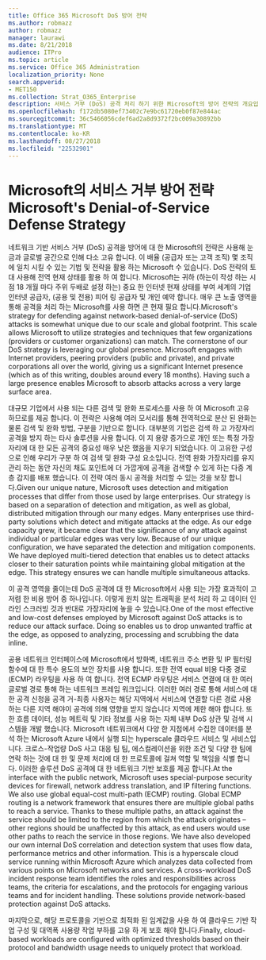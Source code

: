 ```yaml
---
title: Office 365 Microsoft DoS 방어 전략
ms.author: robmazz
author: robmazz
manager: laurawi
ms.date: 8/21/2018
audience: ITPro
ms.topic: article
ms.service: Office 365 Administration
localization_priority: None
search.appverid:
- MET150
ms.collection: Strat_O365_Enterprise
description: 서비스 거부 (DoS) 공격 처리 하기 위한 Microsoft의 방어 전략의 개요입니다.
ms.openlocfilehash: f172db5080ef73402c7e9bc61720eb0f87e844ac
ms.sourcegitcommit: 36c5466056cdef6ad2a8d9372f2bc009a30892bb
ms.translationtype: MT
ms.contentlocale: ko-KR
ms.lasthandoff: 08/27/2018
ms.locfileid: "22532901"
---
```

# <a name="microsofts-denial-of-service-defense-strategy"></a><span data-ttu-id="ef39d-103">Microsoft의 서비스 거부 방어 전략</span><span class="sxs-lookup"><span data-stu-id="ef39d-103">Microsoft's Denial-of-Service Defense Strategy</span></span>

<span data-ttu-id="ef39d-p101">네트워크 기반 서비스 거부 (DoS) 공격을 방어에 대 한 Microsoft의 전략은 사용해 눈금과 글로벌 공간으로 인해 다소 고유 합니다. 이 배율 (공급자 또는 고객 조직) 몇 조직에 일치 시킬 수 있는 기법 및 전략을 활용 하는 Microsoft 수 있습니다. DoS 전략의 토대 사용해 전역 현재 상태를 활용 하 여 합니다. Microsoft는 귀하 (하는이 작성 하는 시점 18 개월 마다 주위 두배로 설정 하는) 중요 한 인터넷 현재 상태를 부여 세계의 기업 인터넷 공급자, (공용 및 전용) 피어 링 공급자 및 개인 예약 합니다. 매우 큰 노출 영역을 통해 공격을 처리 하는 Microsoft를 사용 하면 큰 현재 필요 합니다.</span><span class="sxs-lookup"><span data-stu-id="ef39d-p101">Microsoft's strategy for defending against network-based denial-of-service (DoS) attacks is somewhat unique due to our scale and global footprint. This scale allows Microsoft to utilize strategies and techniques that few organizations (providers or customer organizations) can match. The cornerstone of our DoS strategy is leveraging our global presence. Microsoft engages with Internet providers, peering providers (public and private), and private corporations all over the world, giving us a significant Internet presence (which as of this writing, doubles around every 18 months). Having such a large presence enables Microsoft to absorb attacks across a very large surface area.</span></span>

<span data-ttu-id="ef39d-p102">대규모 기업에서 사용 되는 다른 검색 및 완화 프로세스를 사용 하 여 Microsoft 고유 하므로를 제공 합니다. 이 전략은 사용해 여러 모서리를 통해 전역적으로 분산 된 완화는 물론 검색 및 완화 방법, 구분을 기반으로 합니다. 대부분의 기업은 검색 하 고 가장자리 공격을 방지 하는 타사 솔루션을 사용 합니다. 이 지 용량 증가으로 개인 또는 특정 가장자리에 대 한 모든 공격의 중요성 매우 낮은 했음을 지우기 되었습니다. 이 고유한 구성으로 인해 우리가 구분 하 여 검색 및 완화 구성 요소입니다. 전역 완화 가장자리를 유지 관리 하는 동안 자신의 채도 포인트에 더 가깝게에 공격을 검색할 수 있게 하는 다중 계층 감지를 배포 했습니다. 이 전략 여러 동시 공격을 처리할 수 있는 것을 보장 합니다.</span><span class="sxs-lookup"><span data-stu-id="ef39d-p102">Given our unique nature, Microsoft uses detection and mitigation processes that differ from those used by large enterprises. Our strategy is based on a separation of detection and mitigation, as well as global, distributed mitigation through our many edges. Many enterprises use third-party solutions which detect and mitigate attacks at the edge. As our edge capacity grew, it became clear that the significance of any attack against individual or particular edges was very low. Because of our unique configuration, we have separated the detection and mitigation components. We have deployed multi-tiered detection that enables us to detect attacks closer to their saturation points while maintaining global mitigation at the edge. This strategy ensures we can handle multiple simultaneous attacks.</span></span>

<span data-ttu-id="ef39d-p103">이 공격 영역을 줄이는데 DoS 공격에 대 한 Microsoft에서 사용 되는 가장 효과적이 고 저렴 한 비용 방어 중 하나입니다. 이렇게 원치 않는 트래픽을 분석 처리 하 고 데이터 인라인 스크러빙 것과 반대로 가장자리에 놓을 수 있습니다.</span><span class="sxs-lookup"><span data-stu-id="ef39d-p103">One of the most effective and low-cost defenses employed by Microsoft against DoS attacks is to reduce our attack surface. Doing so enables us to drop unwanted traffic at the edge, as opposed to analyzing, processing and scrubbing the data inline.</span></span>

<span data-ttu-id="ef39d-p104">공용 네트워크 인터페이스에 Microsoft에서 방화벽, 네트워크 주소 변환 및 IP 필터링 함수에 대 한 특수 용도의 보안 장치를 사용 합니다. 또한 전역 equal 비용 다중 경로 (ECMP) 라우팅을 사용 하 여 합니다. 전역 ECMP 라우팅은 서비스 연결에 대 한 여러 글로벌 경로 통해 하는 네트워크 프레임 워크입니다. 이러한 여러 경로 통해 서비스에 대 한 공격 신청을 공격 거-최종 사용자는 해당 지역에서 서비스에 연결할 다른 경로 사용 하는 다른 지역 해야이 공격에 의해 영향을 받지 않습니다 지역에 제한 해야 합니다. 또한 흐름 데이터, 성능 메트릭 및 기타 정보를 사용 하는 자체 내부 DoS 상관 및 검색 시스템을 개발 했습니다. Microsoft 네트워크에서 다양 한 지점에서 수집한 데이터를 분석 하는 Microsoft Azure 내에서 실행 되는 hyperscale 클라우드 서비스 및 서비스입니다. 크로스-작업량 DoS 사고 대응 팀 팀, 에스컬레이션을 위한 조건 및 다양 한 팀에 연락 하는 것에 대 한 및 문제 처리에 대 한 프로토콜에 걸쳐 역할 및 책임을 식별 합니다. 이러한 솔루션 DoS 공격에 대 한 네트워크 기반 보호를 제공 합니다.</span><span class="sxs-lookup"><span data-stu-id="ef39d-p104">At the interface with the public network, Microsoft uses special-purpose security devices for firewall, network address translation, and IP filtering functions. We also use global equal-cost multi-path (ECMP) routing. Global ECMP routing is a network framework that ensures there are multiple global paths to reach a service. Thanks to these multiple paths, an attack against the service should be limited to the region from which the attack originates – other regions should be unaffected by this attack, as end users would use other paths to reach the service in those regions. We have also developed our own internal DoS correlation and detection system that uses flow data, performance metrics and other information. This is a hyperscale cloud service running within Microsoft Azure which analyzes data collected from various points on Microsoft networks and services. A cross-workload DoS incident response team identifies the roles and responsibilities across teams, the criteria for escalations, and the protocols for engaging various teams and for incident handling. These solutions provide network-based protection against DoS attacks.</span></span>

<span data-ttu-id="ef39d-126">마지막으로, 해당 프로토콜을 기반으로 최적화 된 임계값을 사용 하 여 클라우드 기반 작업 구성 및 대역폭 사용량 작업 부하를 고유 하 게 보호 해야 합니다.</span><span class="sxs-lookup"><span data-stu-id="ef39d-126">Finally, cloud-based workloads are configured with optimized thresholds based on their protocol and bandwidth usage needs to uniquely protect that workload.</span></span>
